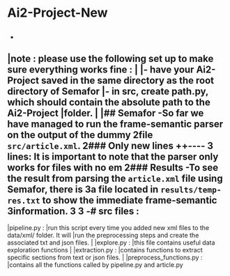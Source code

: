 # Ai2-Project-New
##
-
|note : please use the following set up to make sure everything works fine :
|
|- have your Ai2-Project saved in the same directory as the root directory of Semafor
|- in src, create path.py, which should contain the absolute path to the Ai2-Project    |folder.
|
|## Semafor
-So far we have managed to run the frame-semantic parser on the output of the dummy
2file `src/article.xml`.
2### Only new lines
++----  3 lines: It is important to note that the parser only works for files with no em
2### Results
-To see the result from parsing the `article.xml` file using Semafor, there is
3a file located in `results/temp-res.txt` to show the immediate frame-semantic          3information.
3
3
-# src files :
-
|pipeline.py :
|run this script every time you added new xml files to the data/xml/ folder. It will    |run the preprocessing steps and create the associated txt and json files.
|
|explore.py :
|this file contains useful data exploration functions
|
|extraction.py :
|contains functions to extract specific sections from text or json files.
|
|preprocess_functions.py :
|contains all the functions called by pipeline.py and article.py
